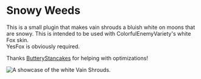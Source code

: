 # Snowy Weeds

This is a small plugin that makes vain shrouds a bluish white on moons that are snowy. This is intended to be used with ColorfulEnemyVariety's white Fox skin. \
YesFox is obviously required. 

Thanks [ButteryStancakes](https://thunderstore.io/c/lethal-company/p/ButteryStancakes/) for helping with optimizations!

<img title="Snowy Shrouds" alt="A showcase of the white Vain Shrouds." src="https://i.imgur.com/QZT4ElN.png">



